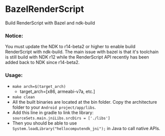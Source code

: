 # BazelRenderScript

Build RenderScript with Bazel and ndk-build

### Notice:
You must update the NDK to r14-beta2 or higher to enable build RenderScript with ndk-build. The main issue with bazel is that it's toolchain is still build with NDK r12 while the RenderScript API recently has been added back to NDK since r14-beta2.

### Usage:
   - `make arch=$(target_arch)` 
      * target_arch=[x86, armeabi-v7a, etc.]
   - `make clean`
   - All the built binaries are located at the bin folder. Copy the architecture folder to your `Android project/app/libs`. 
   - Add this line in gradle to link the library: `sourceSets.main.jniLibs.srcDirs = ['./libs']` 
   - Then you should be able to use `System.loadLibrary("hellocomputendk_jni");` in Java to call native APIs.
